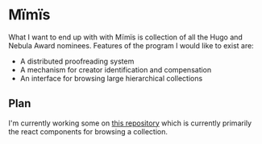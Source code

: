 # Μïmïs

What I want to end up with with Mïmïs is collection of all the Hugo and Nebula Award nominees. Features of the program I would like to exist are:

* A distributed proofreading system
* A mechanism for creator identification and compensation
* An interface for browsing large hierarchical collections

## Plan

I'm currently working some on [this repository](igis://dhappy/mïmis) which is currently primarily the react components for browsing a collection.
